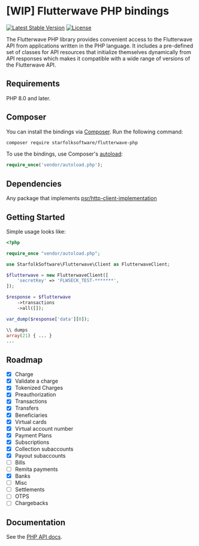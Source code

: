 # [WIP] Flutterwave PHP bindings

[![Latest Stable Version](https://poser.pugx.org/starfolksoftware/flutterwave-php/v/stable.svg)](https://packagist.org/packages/starfolksoftware/flutterwave-php)
[![License](https://poser.pugx.org/starfolksoftware/flutterwave-php/license.svg)](https://packagist.org/packages/starfolksoftware/flutterwave-php)

The Flutterwave PHP library provides convenient access to the Flutterwave API from
applications written in the PHP language. It includes a pre-defined set of
classes for API resources that initialize themselves dynamically from API
responses which makes it compatible with a wide range of versions of the Flutterwave
API.

## Requirements

PHP 8.0 and later.

## Composer

You can install the bindings via [Composer](http://getcomposer.org/). Run the following command:

```bash
composer require starfolksoftware/flutterwave-php
```

To use the bindings, use Composer's [autoload](https://getcomposer.org/doc/01-basic-usage.md#autoloading):

```php
require_once('vendor/autoload.php');
```

## Dependencies

Any package that implements [psr/http-client-implementation](https://packagist.org/providers/psr/http-client-implementation)

## Getting Started

Simple usage looks like:

```php
<?php

require_once "vendor/autoload.php";

use StarfolkSoftware\Flutterwave\Client as FlutterwaveClient;

$flutterwave = new FlutterwaveClient([
    'secretKey' => 'FLWSECK_TEST-*******',
]);

$response = $flutterwave
    ->transactions
    ->all([]);

var_dump($response['data'][0]);

\\ dumps
array(21) { ... }
...
```

## Roadmap

- [x] Charge
- [x] Validate a charge
- [x] Tokenized Charges
- [x] Preauthorization
- [x] Transactions
- [x] Transfers
- [x] Beneficiaries
- [x] Virtual cards
- [x] Virtual account number
- [x] Payment Plans
- [x] Subscriptions
- [x] Collection subaccounts
- [x] Payout subaccounts
- [ ] Bills
- [ ] Remita payments
- [x] Banks
- [ ] Misc
- [ ] Settlements
- [ ] OTPS
- [ ] Chargebacks

## Documentation

See the [PHP API docs](https://developer.flutterwave.com/reference#introduction-1).
